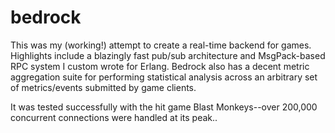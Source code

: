 bedrock
=====================

This was my (working!) attempt to create a real-time backend for games. Highlights include
a blazingly fast pub/sub architecture and MsgPack-based RPC system I custom wrote for
Erlang. Bedrock also has a decent metric aggregation suite for performing statistical
analysis across an arbitrary set of metrics/events submitted by game clients.

It was tested successfully with the hit game Blast Monkeys--over 200,000 concurrent connections were handled at its peak..
